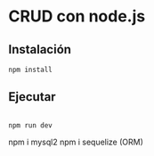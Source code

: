 # CRUD con node.js

## Instalación

```shell
npm install

```

## Ejecutar

```shell

npm run dev

```

npm i mysql2
npm i sequelize (ORM)
